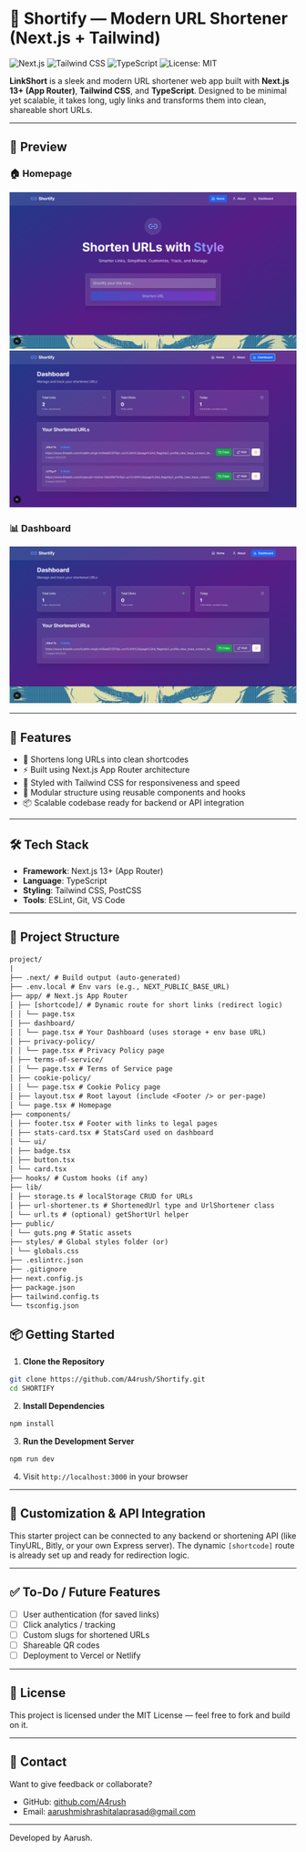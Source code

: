 # 🔗 Shortify — Modern URL Shortener (Next.js + Tailwind)

![Next.js](https://img.shields.io/badge/Next.js-000?style=for-the-badge&logo=nextdotjs&logoColor=white)
![Tailwind CSS](https://img.shields.io/badge/Tailwind_CSS-38B2AC?style=for-the-badge&logo=tailwind-css&logoColor=white)
![TypeScript](https://img.shields.io/badge/TypeScript-3178C6?style=for-the-badge&logo=typescript&logoColor=white)
![License: MIT](https://img.shields.io/badge/License-MIT-yellow.svg?style=for-the-badge)

**LinkShort** is a sleek and modern URL shortener web app built with **Next.js 13+ (App Router)**, **Tailwind CSS**, and **TypeScript**. Designed to be minimal yet scalable, it takes long, ugly links and transforms them into clean, shareable short URLs.

---

## 📸 Preview

### 🏠 Homepage

![Homepage](./project/public/homepage.png)  
![Homepage Alt](./project/public/about.png)

### 📊 Dashboard

![Dashboard](./project/public/dashboard.png)

---

## 🚀 Features

- 🔗 Shortens long URLs into clean shortcodes
- ⚡ Built using Next.js App Router architecture
- 🎨 Styled with Tailwind CSS for responsiveness and speed
- 🧠 Modular structure using reusable components and hooks
- 📦 Scalable codebase ready for backend or API integration

---

## 🛠️ Tech Stack

- **Framework**: Next.js 13+ (App Router)
- **Language**: TypeScript
- **Styling**: Tailwind CSS, PostCSS
- **Tools**: ESLint, Git, VS Code

---

## 📂 Project Structure

```
project/
|
├── .next/ # Build output (auto-generated)
├── .env.local # Env vars (e.g., NEXT_PUBLIC_BASE_URL)
├── app/ # Next.js App Router
│ ├── [shortcode]/ # Dynamic route for short links (redirect logic)
│ │ └── page.tsx
│ ├── dashboard/
│ │ └── page.tsx # Your Dashboard (uses storage + env base URL)
│ ├── privacy-policy/
│ │ └── page.tsx # Privacy Policy page
│ ├── terms-of-service/
│ │ └── page.tsx # Terms of Service page
│ ├── cookie-policy/
│ │ └── page.tsx # Cookie Policy page
│ ├── layout.tsx # Root layout (include <Footer /> or per-page)
│ └── page.tsx # Homepage
├── components/
│ ├── footer.tsx # Footer with links to legal pages
│ ├── stats-card.tsx # StatsCard used on dashboard
│ └── ui/
│ ├── badge.tsx
│ ├── button.tsx
│ └── card.tsx
├── hooks/ # Custom hooks (if any)
├── lib/
│ ├── storage.ts # localStorage CRUD for URLs
│ ├── url-shortener.ts # ShortenedUrl type and UrlShortener class
│ └── url.ts # (optional) getShortUrl helper
├── public/
│ └── guts.png # Static assets
├── styles/ # Global styles folder (or)
│ └── globals.css
├── .eslintrc.json
├── .gitignore
├── next.config.js
├── package.json
├── tailwind.config.ts
└── tsconfig.json
```

## 📦 Getting Started

1. **Clone the Repository**

```bash
git clone https://github.com/A4rush/Shortify.git
cd SHORTIFY
```

2. **Install Dependencies**

```bash
npm install
```

3. **Run the Development Server**

```bash
npm run dev
```

4. Visit `http://localhost:3000` in your browser

---

## 🔧 Customization & API Integration

This starter project can be connected to any backend or shortening API (like TinyURL, Bitly, or your own Express server). The dynamic `[shortcode]` route is already set up and ready for redirection logic.

---

## ✅ To-Do / Future Features

- [ ] User authentication (for saved links)
- [ ] Click analytics / tracking
- [ ] Custom slugs for shortened URLs
- [ ] Shareable QR codes
- [ ] Deployment to Vercel or Netlify

---

## 📄 License

This project is licensed under the MIT License — feel free to fork and build on it.

---

## 💬 Contact

Want to give feedback or collaborate?

- GitHub: [github.com/A4rush](https://github.com/A4rush)
- Email: aarushmishrashitalaprasad@gmail.com

---

Developed by Aarush.
